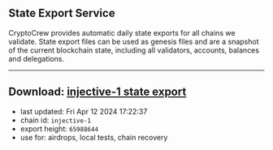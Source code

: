 ## State Export Service
CryptoCrew provides automatic daily state exports for all chains we validate. State export files can be used as genesis files and are a snapshot of the current blockchain state, including all validators, accounts, balances and delegations.

---
**Download: [injective-1 state export](https://dl-eu2.ccvalidators.com/SERVICE/injective/injective-1_export_65988644.json)**
---

- last updated: Fri Apr 12 2024 17:22:37
- chain id: `injective-1`
- export height: `65988644`
- use for: airdrops, local tests, chain recovery
